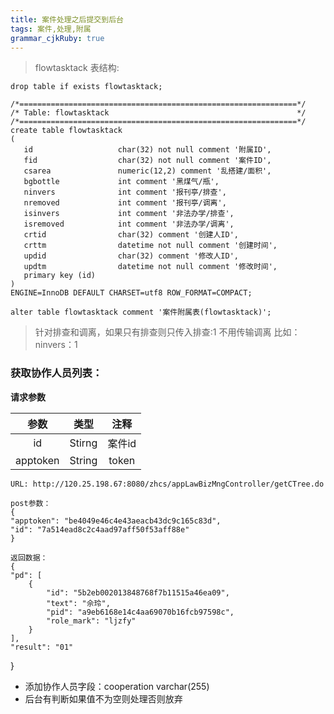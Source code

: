 ```yaml
---
title: 案件处理之后提交到后台 
tags: 案件,处理,附属
grammar_cjkRuby: true
---
```


> flowtasktack 表结构: 


    drop table if exists flowtasktack;

    /*==============================================================*/
    /* Table: flowtasktack                                          */
    /*==============================================================*/
    create table flowtasktack
    (
       id                   char(32) not null comment '附属ID',
       fid                  char(32) not null comment '案件ID',
       csarea               numeric(12,2) comment '乱搭建/面积',
       bgbottle             int comment '黑煤气/瓶',
       ninvers              int comment '报刊亭/排查',
       nremoved             int comment '报刊亭/调离',
       isinvers             int comment '非法办学/排查',
       isremoved            int comment '非法办学/调离',
       crtid                char(32) comment '创建人ID',
       crttm                datetime not null comment '创建时间',
       updid                char(32) comment '修改人ID',
       updtm                datetime not null comment '修改时间',
       primary key (id)
    )
    ENGINE=InnoDB DEFAULT CHARSET=utf8 ROW_FORMAT=COMPACT;

    alter table flowtasktack comment '案件附属表(flowtasktack)';


> 针对排查和调离，如果只有排查则只传入排查:1 不用传输调离
> 比如：ninvers：1


### 获取协作人员列表：

**请求参数**

| 参数 | 类型 | 注释  |
|:----:|:----:|:----:|
| id       | Stirng | 案件id |
| apptoken | String | token  |

    URL: http://120.25.198.67:8080/zhcs/appLawBizMngController/getCTree.do
    
    post参数：
    {
    "apptoken": "be4049e46c4e43aeacb43dc9c165c83d",
    "id": "7a514ead8c2c4aad97aff50f53aff88e"
    }

    返回数据：
    {
    "pd": [
        {
            "id": "5b2eb002013848768f7b11515a46ea09", 
            "text": "佘玲", 
            "pid": "a9eb6168e14c4aa69070b16fcb97598c", 
            "role_mark": "ljzfy"
        }
    ], 
    "result": "01"
}

 - 添加协作人员字段：cooperation varchar(255)
 -  后台有判断如果值不为空则处理否则放弃

